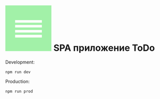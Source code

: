 # ![ToDo](/src/img/icon.png) SPA приложение ToDo
Development:
```
npm run dev
```
Production:
```
npm run prod
```